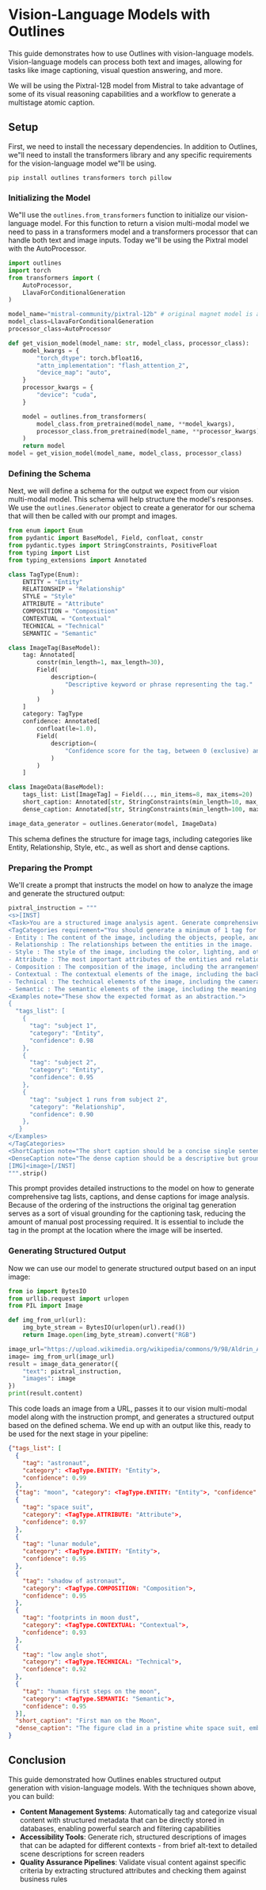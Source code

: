 # Vision-Language Models with Outlines

This guide demonstrates how to use Outlines with vision-language models. Vision-language models can process both text and images, allowing for tasks like image captioning, visual question answering, and more.

We will be using the Pixtral-12B model from Mistral to take advantage of some of its visual reasoning capabilities and a workflow to generate a multistage atomic caption.

## Setup
First, we need to install the necessary dependencies. In addition to Outlines, we"ll need to install the transformers library and any specific requirements for the vision-language model we"ll be using.

```shell
pip install outlines transformers torch pillow
```

### Initializing the Model
We"ll use the `outlines.from_transformers` function to initialize our vision-language model. For this function to return a vision multi-modal model we need to pass in a transformers model and a transformers processor that can handle both text and image inputs. Today we"ll be using the Pixtral model with the AutoProcessor.

```python
import outlines
import torch
from transformers import (
    AutoProcessor,
    LlavaForConditionalGeneration
)

model_name="mistral-community/pixtral-12b" # original magnet model is able to be loaded without issue
model_class=LlavaForConditionalGeneration
processor_class=AutoProcessor

def get_vision_model(model_name: str, model_class, processor_class):
    model_kwargs = {
        "torch_dtype": torch.bfloat16,
        "attn_implementation": "flash_attention_2",
        "device_map": "auto",
    }
    processor_kwargs = {
        "device": "cuda",
    }

    model = outlines.from_transformers(
        model_class.from_pretrained(model_name, **model_kwargs),
        processor_class.from_pretrained(model_name, **processor_kwargs),
    )
    return model
model = get_vision_model(model_name, model_class, processor_class)
```

### Defining the Schema
Next, we will define a schema for the output we expect from our vision multi-modal model. This schema will help structure the model's responses. We use the `outlines.Generator` object to create a generator for our schema that will then be called with our prompt and images.

```python
from enum import Enum
from pydantic import BaseModel, Field, confloat, constr
from pydantic.types import StringConstraints, PositiveFloat
from typing import List
from typing_extensions import Annotated

class TagType(Enum):
    ENTITY = "Entity"
    RELATIONSHIP = "Relationship"
    STYLE = "Style"
    ATTRIBUTE = "Attribute"
    COMPOSITION = "Composition"
    CONTEXTUAL = "Contextual"
    TECHNICAL = "Technical"
    SEMANTIC = "Semantic"

class ImageTag(BaseModel):
    tag: Annotated[
        constr(min_length=1, max_length=30),
        Field(
            description=(
                "Descriptive keyword or phrase representing the tag."
            )
        )
    ]
    category: TagType
    confidence: Annotated[
        confloat(le=1.0),
        Field(
            description=(
                "Confidence score for the tag, between 0 (exclusive) and 1 (inclusive)."
            )
        )
    ]

class ImageData(BaseModel):
    tags_list: List[ImageTag] = Field(..., min_items=8, max_items=20)
    short_caption: Annotated[str, StringConstraints(min_length=10, max_length=150)]
    dense_caption: Annotated[str, StringConstraints(min_length=100, max_length=2048)]

image_data_generator = outlines.Generator(model, ImageData)
```

This schema defines the structure for image tags, including categories like Entity, Relationship, Style, etc., as well as short and dense captions.

### Preparing the Prompt

We'll create a prompt that instructs the model on how to analyze the image and generate the structured output:

```python
pixtral_instruction = """
<s>[INST]
<Task>You are a structured image analysis agent. Generate comprehensive tag list, caption, and dense caption for an image classification system.</Task>
<TagCategories requirement="You should generate a minimum of 1 tag for each category." confidence="Confidence score for the tag, between 0 (exclusive) and 1 (inclusive).">
- Entity : The content of the image, including the objects, people, and other elements.
- Relationship : The relationships between the entities in the image.
- Style : The style of the image, including the color, lighting, and other stylistic elements.
- Attribute : The most important attributes of the entities and relationships in the image.
- Composition : The composition of the image, including the arrangement of elements.
- Contextual : The contextual elements of the image, including the background, foreground, and other elements.
- Technical : The technical elements of the image, including the camera angle, lighting, and other technical details.
- Semantic : The semantic elements of the image, including the meaning of the image, the symbols, and other semantic details.
<Examples note="These show the expected format as an abstraction.">
{
  "tags_list": [
    {
      "tag": "subject 1",
      "category": "Entity",
      "confidence": 0.98
    },
    {
      "tag": "subject 2",
      "category": "Entity",
      "confidence": 0.95
    },
    {
      "tag": "subject 1 runs from subject 2",
      "category": "Relationship",
      "confidence": 0.90
    },
   }
</Examples>
</TagCategories>
<ShortCaption note="The short caption should be a concise single sentence caption of the image content with a maximum length of 100 characters.">
<DenseCaption note="The dense caption should be a descriptive but grounded narrative paragraph of the image content with high quality narrative prose. It should incorporate elements from each of the tag categories to provide a broad dense caption">
[IMG]<image>[/INST]
""".strip()
```

This prompt provides detailed instructions to the model on how to generate comprehensive tag lists, captions, and dense captions for image analysis. Because of the ordering of the instructions the original tag generation serves as a sort of visual grounding for the captioning task, reducing the amount of manual post processing required. It is essential to include the <image> tag in the prompt at the location where the image will be inserted.

### Generating Structured Output
Now we can use our model to generate structured output based on an input image:

```python
from io import BytesIO
from urllib.request import urlopen
from PIL import Image

def img_from_url(url):
    img_byte_stream = BytesIO(urlopen(url).read())
    return Image.open(img_byte_stream).convert("RGB")

image_url="https://upload.wikimedia.org/wikipedia/commons/9/98/Aldrin_Apollo_11_original.jpg"
image= img_from_url(image_url)
result = image_data_generator({
    "text": pixtral_instruction,
    "images": image
})
print(result.content)
```

This code loads an image from a URL, passes it to our vision multi-modal model along with the instruction prompt, and generates a structured output based on the defined schema. We end up with an output like this, ready to be used for the next stage in your pipeline:

```json
{"tags_list": [
  {
    "tag": "astronaut",
    "category": <TagType.ENTITY: "Entity">,
    "confidence": 0.99
  },
  {"tag": "moon", "category": <TagType.ENTITY: "Entity">, "confidence": 0.98},
  {
    "tag": "space suit",
    "category": <TagType.ATTRIBUTE: "Attribute">,
    "confidence": 0.97
  },
  {
    "tag": "lunar module",
    "category": <TagType.ENTITY: "Entity">,
    "confidence": 0.95
  },
  {
    "tag": "shadow of astronaut",
    "category": <TagType.COMPOSITION: "Composition">,
    "confidence": 0.95
  },
  {
    "tag": "footprints in moon dust",
    "category": <TagType.CONTEXTUAL: "Contextual">,
    "confidence": 0.93
  },
  {
    "tag": "low angle shot",
    "category": <TagType.TECHNICAL: "Technical">,
    "confidence": 0.92
  },
  {
    "tag": "human first steps on the moon",
    "category": <TagType.SEMANTIC: "Semantic">,
    "confidence": 0.95
  }],
  "short_caption": "First man on the Moon",
  "dense_caption": "The figure clad in a pristine white space suit, emblazoned with the American flag, stands powerfully on the moon's desolate and rocky surface. The lunar module, a workhorse of space engineering, looms in the background, its metallic legs sinking slightly into the dust where footprints and tracks from the mission's journey are clearly visible. The photograph captures the astronaut from a low angle, emphasizing his imposing presence against the desolate lunar backdrop. The stark contrast between the blacks and whiteslicks of lost light and shadow adds dramatic depth to this seminal moment in human achievement."
}
```

## Conclusion

This guide demonstrated how Outlines enables structured output generation with vision-language models. With the techniques shown above, you can build:

- **Content Management Systems**: Automatically tag and categorize visual content with structured metadata that can be directly stored in databases, enabling powerful search and filtering capabilities
- **Accessibility Tools**: Generate rich, structured descriptions of images that can be adapted for different contexts - from brief alt-text to detailed scene descriptions for screen readers
- **Quality Assurance Pipelines**: Validate visual content against specific criteria by extracting structured attributes and checking them against business rules

